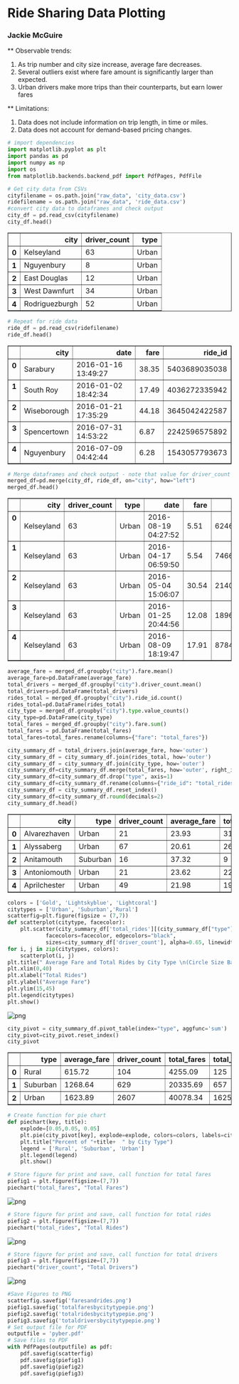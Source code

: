 
# Ride Sharing Data Plotting
### Jackie McGuire 
** Observable trends: 
1. As trip number and city size increase, average fare decreases.
2. Several outliers exist where fare amount is significantly larger than expected.
3. Urban drivers make more trips than their counterparts, but earn lower fares

** Limitations:
1. Data does not include information on trip length, in time or miles. 
2. Data does not account for demand-based pricing changes.



```python
# import dependencies
import matplotlib.pyplot as plt
import pandas as pd
import numpy as np
import os
from matplotlib.backends.backend_pdf import PdfPages, PdfFile
```


```python
# Get city data from CSVs
cityfilename = os.path.join("raw_data", 'city_data.csv')
ridefilename = os.path.join("raw_data", 'ride_data.csv')
#convert city data to dataframes and check output
city_df = pd.read_csv(cityfilename)
city_df.head()
```




<div>
<style>
    .dataframe thead tr:only-child th {
        text-align: right;
    }

    .dataframe thead th {
        text-align: left;
    }

    .dataframe tbody tr th {
        vertical-align: top;
    }
</style>
<table border="1" class="dataframe">
  <thead>
    <tr style="text-align: right;">
      <th></th>
      <th>city</th>
      <th>driver_count</th>
      <th>type</th>
    </tr>
  </thead>
  <tbody>
    <tr>
      <th>0</th>
      <td>Kelseyland</td>
      <td>63</td>
      <td>Urban</td>
    </tr>
    <tr>
      <th>1</th>
      <td>Nguyenbury</td>
      <td>8</td>
      <td>Urban</td>
    </tr>
    <tr>
      <th>2</th>
      <td>East Douglas</td>
      <td>12</td>
      <td>Urban</td>
    </tr>
    <tr>
      <th>3</th>
      <td>West Dawnfurt</td>
      <td>34</td>
      <td>Urban</td>
    </tr>
    <tr>
      <th>4</th>
      <td>Rodriguezburgh</td>
      <td>52</td>
      <td>Urban</td>
    </tr>
  </tbody>
</table>
</div>




```python
# Repeat for ride data
ride_df = pd.read_csv(ridefilename)
ride_df.head()
```




<div>
<style>
    .dataframe thead tr:only-child th {
        text-align: right;
    }

    .dataframe thead th {
        text-align: left;
    }

    .dataframe tbody tr th {
        vertical-align: top;
    }
</style>
<table border="1" class="dataframe">
  <thead>
    <tr style="text-align: right;">
      <th></th>
      <th>city</th>
      <th>date</th>
      <th>fare</th>
      <th>ride_id</th>
    </tr>
  </thead>
  <tbody>
    <tr>
      <th>0</th>
      <td>Sarabury</td>
      <td>2016-01-16 13:49:27</td>
      <td>38.35</td>
      <td>5403689035038</td>
    </tr>
    <tr>
      <th>1</th>
      <td>South Roy</td>
      <td>2016-01-02 18:42:34</td>
      <td>17.49</td>
      <td>4036272335942</td>
    </tr>
    <tr>
      <th>2</th>
      <td>Wiseborough</td>
      <td>2016-01-21 17:35:29</td>
      <td>44.18</td>
      <td>3645042422587</td>
    </tr>
    <tr>
      <th>3</th>
      <td>Spencertown</td>
      <td>2016-07-31 14:53:22</td>
      <td>6.87</td>
      <td>2242596575892</td>
    </tr>
    <tr>
      <th>4</th>
      <td>Nguyenbury</td>
      <td>2016-07-09 04:42:44</td>
      <td>6.28</td>
      <td>1543057793673</td>
    </tr>
  </tbody>
</table>
</div>




```python
# Merge dataframes and check output - note that value for driver_count is repeated 
merged_df=pd.merge(city_df, ride_df, on="city", how="left")
merged_df.head()
```




<div>
<style>
    .dataframe thead tr:only-child th {
        text-align: right;
    }

    .dataframe thead th {
        text-align: left;
    }

    .dataframe tbody tr th {
        vertical-align: top;
    }
</style>
<table border="1" class="dataframe">
  <thead>
    <tr style="text-align: right;">
      <th></th>
      <th>city</th>
      <th>driver_count</th>
      <th>type</th>
      <th>date</th>
      <th>fare</th>
      <th>ride_id</th>
    </tr>
  </thead>
  <tbody>
    <tr>
      <th>0</th>
      <td>Kelseyland</td>
      <td>63</td>
      <td>Urban</td>
      <td>2016-08-19 04:27:52</td>
      <td>5.51</td>
      <td>6246006544795</td>
    </tr>
    <tr>
      <th>1</th>
      <td>Kelseyland</td>
      <td>63</td>
      <td>Urban</td>
      <td>2016-04-17 06:59:50</td>
      <td>5.54</td>
      <td>7466473222333</td>
    </tr>
    <tr>
      <th>2</th>
      <td>Kelseyland</td>
      <td>63</td>
      <td>Urban</td>
      <td>2016-05-04 15:06:07</td>
      <td>30.54</td>
      <td>2140501382736</td>
    </tr>
    <tr>
      <th>3</th>
      <td>Kelseyland</td>
      <td>63</td>
      <td>Urban</td>
      <td>2016-01-25 20:44:56</td>
      <td>12.08</td>
      <td>1896987891309</td>
    </tr>
    <tr>
      <th>4</th>
      <td>Kelseyland</td>
      <td>63</td>
      <td>Urban</td>
      <td>2016-08-09 18:19:47</td>
      <td>17.91</td>
      <td>8784212854829</td>
    </tr>
  </tbody>
</table>
</div>




```python
average_fare = merged_df.groupby("city").fare.mean()
average_fare=pd.DataFrame(average_fare)
total_drivers = merged_df.groupby("city").driver_count.mean()
total_drivers=pd.DataFrame(total_drivers)
rides_total = merged_df.groupby("city").ride_id.count()
rides_total=pd.DataFrame(rides_total)
city_type = merged_df.groupby("city").type.value_counts()
city_type=pd.DataFrame(city_type)
total_fares = merged_df.groupby("city").fare.sum()
total_fares = pd.DataFrame(total_fares)
total_fares=total_fares.rename(columns={"fare": "total_fares"})
```


```python
city_summary_df = total_drivers.join(average_fare, how='outer')
city_summary_df = city_summary_df.join(rides_total, how='outer')
city_summary_df = city_summary_df.join(city_type, how='outer')
city_summary_df=city_summary_df.merge(total_fares, how='outer', right_index=True, left_index=True)
city_summary_df=city_summary_df.drop("type", axis=1)
city_summary_df=city_summary_df.rename(columns={"ride_id": "total_rides", "fare": "average_fare"})
city_summary_df = city_summary_df.reset_index()
city_summary_df=city_summary_df.round(decimals=2)
city_summary_df.head()
```




<div>
<style>
    .dataframe thead tr:only-child th {
        text-align: right;
    }

    .dataframe thead th {
        text-align: left;
    }

    .dataframe tbody tr th {
        vertical-align: top;
    }
</style>
<table border="1" class="dataframe">
  <thead>
    <tr style="text-align: right;">
      <th></th>
      <th>city</th>
      <th>type</th>
      <th>driver_count</th>
      <th>average_fare</th>
      <th>total_rides</th>
      <th>total_fares</th>
    </tr>
  </thead>
  <tbody>
    <tr>
      <th>0</th>
      <td>Alvarezhaven</td>
      <td>Urban</td>
      <td>21</td>
      <td>23.93</td>
      <td>31</td>
      <td>741.79</td>
    </tr>
    <tr>
      <th>1</th>
      <td>Alyssaberg</td>
      <td>Urban</td>
      <td>67</td>
      <td>20.61</td>
      <td>26</td>
      <td>535.85</td>
    </tr>
    <tr>
      <th>2</th>
      <td>Anitamouth</td>
      <td>Suburban</td>
      <td>16</td>
      <td>37.32</td>
      <td>9</td>
      <td>335.84</td>
    </tr>
    <tr>
      <th>3</th>
      <td>Antoniomouth</td>
      <td>Urban</td>
      <td>21</td>
      <td>23.62</td>
      <td>22</td>
      <td>519.75</td>
    </tr>
    <tr>
      <th>4</th>
      <td>Aprilchester</td>
      <td>Urban</td>
      <td>49</td>
      <td>21.98</td>
      <td>19</td>
      <td>417.65</td>
    </tr>
  </tbody>
</table>
</div>




```python
colors = ['Gold', 'Lightskyblue', 'Lightcoral']
citytypes = ['Urban', 'Suburban','Rural']
scatterfig=plt.figure(figsize = (7,7))
def scatterplot(citytype, facecolor):
    plt.scatter(city_summary_df['total_rides'][(city_summary_df["type"]==citytype)],city_summary_df['average_fare'][(city_summary_df["type"]==citytype)], marker="o", 
            facecolors=facecolor, edgecolors="black",
            sizes=city_summary_df['driver_count'], alpha=0.65, linewidths=1, label=citytypes)
for i, j in zip(citytypes, colors):
    scatterplot(i, j)
plt.title(" Average Fare and Total Rides by City Type \n(Circle Size Based On Driver Count per City)")
plt.xlim(0,40)
plt.xlabel("Total Rides")
plt.ylabel("Average Fare")
plt.ylim(15,45)
plt.legend(citytypes)
plt.show()
```


![png](output_7_0.png)



```python
city_pivot = city_summary_df.pivot_table(index="type", aggfunc='sum')
city_pivot=city_pivot.reset_index()
city_pivot
```




<div>
<style>
    .dataframe thead tr:only-child th {
        text-align: right;
    }

    .dataframe thead th {
        text-align: left;
    }

    .dataframe tbody tr th {
        vertical-align: top;
    }
</style>
<table border="1" class="dataframe">
  <thead>
    <tr style="text-align: right;">
      <th></th>
      <th>type</th>
      <th>average_fare</th>
      <th>driver_count</th>
      <th>total_fares</th>
      <th>total_rides</th>
    </tr>
  </thead>
  <tbody>
    <tr>
      <th>0</th>
      <td>Rural</td>
      <td>615.72</td>
      <td>104</td>
      <td>4255.09</td>
      <td>125</td>
    </tr>
    <tr>
      <th>1</th>
      <td>Suburban</td>
      <td>1268.64</td>
      <td>629</td>
      <td>20335.69</td>
      <td>657</td>
    </tr>
    <tr>
      <th>2</th>
      <td>Urban</td>
      <td>1623.89</td>
      <td>2607</td>
      <td>40078.34</td>
      <td>1625</td>
    </tr>
  </tbody>
</table>
</div>




```python
# Create function for pie chart
def piechart(key, title):
    explode=[0.05,0.05, 0.05]
    plt.pie(city_pivot[key], explode=explode, colors=colors, labels=city_pivot["type"], autopct='%.2f%%', shadow=True)
    plt.title("Percent of "+title+  " by City Type")
    legend = ['Rural', 'Suburban', 'Urban']
    plt.legend(legend)
    plt.show()
```


```python
# Store figure for print and save, call function for total fares
piefig1 = plt.figure(figsize=(7,7))
piechart("total_fares", "Total Fares")
```


![png](output_10_0.png)



```python
# Store figure for print and save, call function for total rides
piefig2 = plt.figure(figsize=(7,7))
piechart("total_rides", "Total Rides")
```


![png](output_11_0.png)



```python
# Store figure for print and save, call function for total drivers
piefig3 = plt.figure(figsize=(7,7))
piechart("driver_count", "Total Drivers")
```


![png](output_12_0.png)



```python
#Save Figures to PNG
scatterfig.savefig('faresandrides.png')
piefig1.savefig('totalfaresbycitytypepie.png')
piefig2.savefig('totalridesbycitytypepie.png')
piefig3.savefig('totaldriversbycitytypepie.png')
# Set output file for PDF
outputfile = 'pyber.pdf'
# Save files to PDF
with PdfPages(outputfile) as pdf:             
    pdf.savefig(scatterfig)
    pdf.savefig(piefig1)
    pdf.savefig(piefig2)
    pdf.savefig(piefig3)
```
